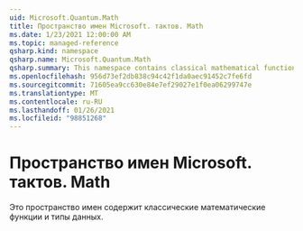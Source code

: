 ```yaml
---
uid: Microsoft.Quantum.Math
title: Пространство имен Microsoft. тактов. Math
ms.date: 1/23/2021 12:00:00 AM
ms.topic: managed-reference
qsharp.kind: namespace
qsharp.name: Microsoft.Quantum.Math
qsharp.summary: This namespace contains classical mathematical functions and data types.
ms.openlocfilehash: 956d73ef2db838c94c42f1da0aec91452c7fe6fd
ms.sourcegitcommit: 71605ea9cc630e84e7ef29027e1f0ea06299747e
ms.translationtype: MT
ms.contentlocale: ru-RU
ms.lasthandoff: 01/26/2021
ms.locfileid: "98851268"
---
```

# <a name="microsoftquantummath-namespace"></a>Пространство имен Microsoft. тактов. Math

Это пространство имен содержит классические математические функции и типы данных.

